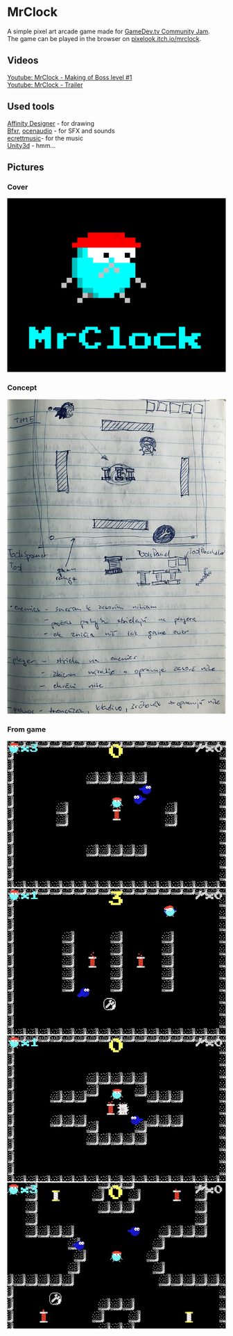 # MrClock

A simple pixel art arcade game made for [GameDev.tv Community Jam](https://itch.io/jam/gamedevtv-community-jam).    
The game can be played in the browser on [pixelook.itch.io/mrclock](https://pixelook.itch.io/mrclock).

## Videos

[Youtube: MrClock - Making of Boss level #1](https://www.youtube.com/watch?v=L2sH4zOLMpA)  
[Youtube: MrClock - Trailer](https://www.youtube.com/watch?v=sLkuvEPvZHI)

## Used tools
[Affinity Designer](https://affinity.serif.com/en-gb/designer/) - for drawing  
[Bfxr](http://bfxr.net/), [ocenaudio](https://www.ocenaudio.com) - for SFX and sounds  
[ecrettmusic](http://ecrettmusic.com/)​- for the music  
[Unity3d](https://unity.com) - hmm...

## Pictures

### Cover
![Cover](images/Cover630x500.png)

### Concept
![Concept](images/Concept.jpg)

### From game
![Screenshot from the game](images/Screen1.jpg)
![Screenshot from the game](images/Screen2.jpg)
![Screenshot from the game](images/Screen3.jpg)
![Screenshot from the game](images/Screen4.jpg)
